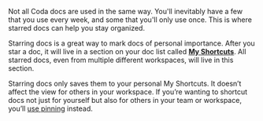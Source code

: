 Not all Coda docs are used in the same way. You'll inevitably have a few that you use every week, and some that you'll only use once. This is where starred docs can help you stay organized.



Starring docs is a great way to mark docs of personal importance. After you star a doc, it will live in a section on your doc list called **[My Shortcuts](https://coda.io/shortcuts)**. All starred docs, even from multiple different workspaces, will live in this section.



Starring docs only saves them to your personal My Shortcuts. It doesn’t affect the view for others in your workspace. If you’re wanting to shortcut docs not just for yourself but also for others in your team or workspace, you’ll [use pinning](https://help.coda.io/en/articles/2865511-starred-pinned-docs) instead.